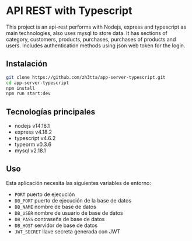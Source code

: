 # API REST with Typescript

This project is an api-rest performs with Nodejs, express and typescript as main technologies, also uses mysql to store data. It has sections of category, customers, products, purchases, purchases of products and users. Includes authentication methods using json web token for the login.

## Instalación

```bash
git clone https://github.com/zh3tta/app-server-typescript.git
cd app-server-typescript
npm install
npm run start:dev
```
## Tecnologías principales

- nodejs v14.18.1
- express v4.18.2
- typescript v4.6.2
- typeorm v0.3.6
- mysql v2.18.1

## Uso

Esta aplicación necesita las siguientes variables de entorno:

- `PORT` puerto de ejecución
- `DB_PORT` puerto de ejecución de la base de datos
- `DB_NAME` nombre de base de datos
- `DB_USER` nombre de usuario de base de datos
- `DB_PASS` contraseña de base de datos
- `DB_HOST` servidor de base de datos
- `JWT_SECRET` llave secreta generada con JWT
